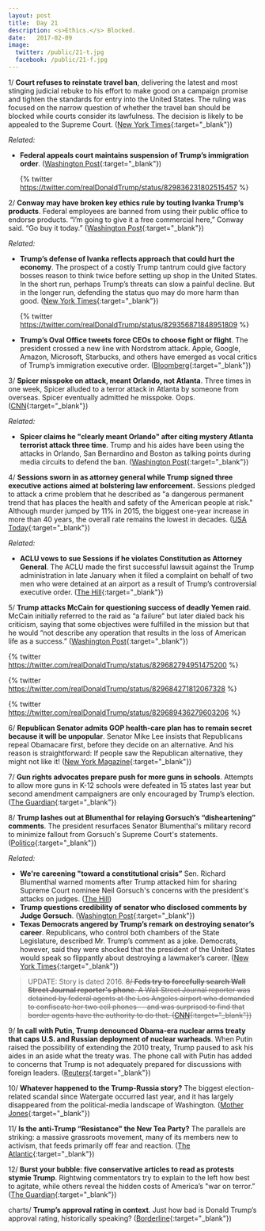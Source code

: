 ```yaml
---
layout: post
title:  Day 21
description: <s>Ethics.</s> Blocked.
date:   2017-02-09
image:
  twitter: /public/21-t.jpg
  facebook: /public/21-f.jpg
---
```


1/ **Court refuses to reinstate travel ban**, delivering the latest and most stinging judicial rebuke to his effort to make good on a campaign promise and tighten the standards for entry into the United States. The ruling was focused on the narrow question of whether the travel ban should be blocked while courts consider its lawfulness. The decision is likely to be appealed to the Supreme Court. ([New York Times](https://www.nytimes.com/2017/02/09/us/politics/appeals-court-trump-travel-ban.html){:target="_blank"})

_Related:_

* **Federal appeals court maintains suspension of Trump’s immigration order**. ([Washington Post](https://www.washingtonpost.com/world/national-security/federal-appeals-court-maintains-suspension-of-trumps-immigration-order/2017/02/09/e8526e70-ed47-11e6-9662-6eedf1627882_story.html){:target="_blank"})

  {% twitter https://twitter.com/realDonaldTrump/status/829836231802515457 %}

2/ **Conway may have broken key ethics rule by touting Ivanka Trump’s products**. Federal employees are banned from using their public office to endorse products. “I’m going to give it a free commercial here,” Conway said. “Go buy it today.” ([Washington Post](https://www.washingtonpost.com/politics/conway-may-have-broken-key-ethics-rule-by-touting-ivanka-trumps-products-experts-say/2017/02/09/fd1cc64a-eeda-11e6-b4ff-ac2cf509efe5_story.html){:target="_blank"})

_Related:_ 

* **Trump’s defense of Ivanka reflects approach that could hurt the economy**. The prospect of a costly Trump tantrum could give factory bosses reason to think twice before setting up shop in the United States. In the short run, perhaps Trump’s threats can slow a painful decline. But in the longer run, defending the status quo may do more harm than good. ([New York Times](https://www.nytimes.com/2017/02/09/upshot/trumps-defense-of-ivanka-reflects-approach-that-could-hurt-the-economy.html){:target="_blank"})
  
  {% twitter https://twitter.com/realDonaldTrump/status/829356871848951809 %}

* **Trump’s Oval Office tweets force CEOs to choose fight or flight**. The president crossed a new line with Nordstrom attack. Apple, Google, Amazon, Microsoft, Starbucks, and others have emerged as vocal critics of Trump’s immigration executive order. ([Bloomberg](https://www.bloomberg.com/politics/articles/2017-02-09/trump-s-oval-office-tweets-force-ceos-to-choose-fight-or-flight){:target="_blank"})

3/ **Spicer misspoke on attack, meant Orlando, not Atlanta**. Three times in one week, Spicer alluded to a terror attack in Atlanta by someone from overseas. Spicer eventually admitted he misspoke. Oops. ([CNN](http://www.cnn.com/2017/02/08/politics/spicer-alleged-atlanta-terror-attack-trnd/){:target="_blank"})

_Related:_

* **Spicer claims he "clearly meant Orlando" after citing mystery Atlanta terrorist attack three time**. Trump and his aides have been using the attacks in Orlando, San Bernardino and Boston as talking points during media circuits to defend the ban. ([Washington Post](https://www.washingtonpost.com/news/morning-mix/wp/2017/02/09/spicer-claims-he-clearly-meant-orlando-after-citing-mystery-atlanta-terror-attack-three-times/){:target="_blank"})

4/ **Sessions sworn in as attorney general while Trump signed three executive actions aimed at bolstering law enforcement.** Sessions pledged to attack a crime problem that he described as "a dangerous permanent trend that has places the health and safety of the American people at risk." Although murder jumped by 11% in 2015, the biggest one-year increase in more than 40 years, the overall rate remains the lowest in decades. ([USA Today](http://www.usatoday.com/story/news/politics/2017/02/09/jeff-sessions-sworn-84th-attorney-general-executive-actions/97691732/){:target="_blank"})

_Related:_

* **ACLU vows to sue Sessions if he violates Constitution as Attorney General**. The ACLU made the first successful lawsuit against the Trump administration in late January when it filed a complaint on behalf of two men who were detained at an airport as a result of Trump’s controversial executive order. ([The Hill](http://thehill.com/blogs/blog-briefing-room/news/318633-aclu-vows-to-sue-sessions-if-he-violates-constitution-as-ag){:target="_blank"})

5/ **Trump attacks McCain for questioning success of deadly Yemen raid**. McCain initially referred to the raid as “a failure” but later dialed back his criticism, saying that some objectives were fulfilled in the mission but that he would “not describe any operation that results in the loss of American life as a success.” ([Washington Post](https://www.washingtonpost.com/news/post-politics/wp/2017/02/09/trump-attacks-mccain-for-questioning-success-of-deadly-yemen-raid/){:target="_blank"})

{% twitter https://twitter.com/realDonaldTrump/status/829682794951475200 %}

{% twitter https://twitter.com/realDonaldTrump/status/829684271812067328 %}

{% twitter https://twitter.com/realDonaldTrump/status/829689436279603206 %}

6/ **Republican Senator admits GOP health-care plan has to remain secret because it will be unpopular**. Senator Mike Lee insists that Republicans repeal Obamacare first, before they decide on an alternative. And his reason is straightforward: If people saw the Republican alternative, they might not like it! ([New York Magazine](http://nymag.com/daily/intelligencer/2017/02/republican-admits-why-gop-health-plan-must-remain-secret.html){:target="_blank"})

7/ **Gun rights advocates prepare push for more guns in schools**. Attempts to allow more guns in K-12 schools were defeated in 15 states last year but second amendment campaigners are only encouraged by Trump’s election. ([The Guardian](https://www.theguardian.com/us-news/2017/feb/09/guns-schools-gun-control-betsy-devos){:target="_blank"})

8/ **Trump lashes out at Blumenthal for relaying Gorsuch’s “disheartening” comments**. The president resurfaces Senator Blumenthal's military record to minimize fallout from Gorsuch's Supreme Court's statements. ([Politico](http://www.politico.com/story/2017/02/trump-neil-gorsuch-richard-blumenthal-feud-234833){:target="_blank"})

_Related:_

* **We're careening "toward a constitutional crisis”** Sen. Richard Blumenthal warned moments after Trump attacked him for sharing Supreme Court nominee Neil Gorsuch's concerns with the president's attacks on judges. ([The Hill](http://thehill.com/homenews/senate/318655-blumenthal-were-careening-toward-a-constitutional-crisis))
* **Trump questions credibility of senator who disclosed comments by Judge Gorsuch**. ([Washington Post](https://www.washingtonpost.com/news/post-politics/wp/2017/02/09/trump-questions-credibility-of-senator-who-disclosed-comments-by-judge-gorsuch/){:target="_blank"})
* **Texas Democrats angered by Trump’s remark on destroying senator’s career**. Republicans, who control both chambers of the State Legislature, described Mr. Trump’s comment as a joke. Democrats, however, said they were shocked that the president of the United States would speak so flippantly about destroying a lawmaker’s career. ([New York Times](https://www.nytimes.com/2017/02/08/us/texas-democrats-donald-trump.html){:target="_blank"})

> UPDATE: Story is dated 2016. ~~8/ **Feds try to forcefully search Wall Street Journal reporter's phone**. A Wall Street Journal reporter was detained by federal agents at the Los Angeles airport who demanded to confiscate her two cell phones -- and was surprised to find that border agents have the authority to do that. ([CNN](http://money.cnn.com/2016/07/21/media/wall-street-journal-reporter-phone-feds/index.html){:target="_blank"})~~

9/ **In call with Putin, Trump denounced Obama-era nuclear arms treaty that caps U.S. and Russian deployment of nuclear warheads**. When Putin raised the possibility of extending the 2010 treaty, Trump paused to ask his aides in an aside what the treaty was. The phone call with Putin has added to concerns that Trump is not adequately prepared for discussions with foreign leaders. ([Reuters](http://www.reuters.com/article/us-usa-trump-putin-idUSKBN15O2A5){:target="_blank"})
 
10/ **Whatever happened to the Trump-Russia story?** The biggest election-related scandal since Watergate occurred last year, and it has largely disappeared from the political-media landscape of Washington. ([Mother Jones](http://www.motherjones.com/politics/2017/02/russia-trump-putin-scandal-media){:target="_blank"})

11/ **Is the anti-Trump “Resistance" the New Tea Party?** The parallels are striking: a massive grassroots movement, many of its members new to activism, that feeds primarily off fear and reaction. ([The Atlantic](https://www.theatlantic.com/politics/archive/2017/02/resistance-tea-party/516105/){:target="_blank"})

12/ **Burst your bubble: five conservative articles to read as protests stymie Trump**. Rightwing commentators try to explain to the left how best to agitate, while others reveal the hidden costs of America’s "war on terror.” ([The Guardian](https://www.theguardian.com/us-news/2017/feb/09/news-bubble-conservative-articles-for-liberals){:target="_blank"})

charts/ **Trump’s approval rating in context**. Just how bad is Donald Trump’s approval rating, historically speaking? ([Borderline](https://willjordanborderline.wordpress.com/2017/02/09/donald-trumps-approval-rating-in-historical-context/){:target="_blank"})
